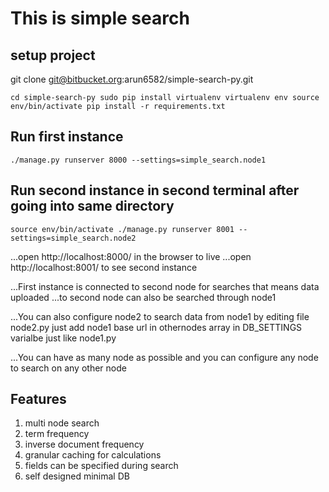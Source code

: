 # This is simple search

## setup project
git clone git@bitbucket.org:arun6582/simple-search-py.git

`cd simple-search-py
sudo pip install virtualenv
virtualenv env
source env/bin/activate
pip install -r requirements.txt`

## Run first instance
`./manage.py runserver 8000 --settings=simple_search.node1`


## Run second instance in second terminal after going into same directory
`source env/bin/activate
./manage.py runserver 8001 --settings=simple_search.node2`


...open http://localhost:8000/ in the browser to live
...open http://localhost:8001/ to see second instance


...First instance is connected to second node for searches that means data uploaded
...to second node can also be searched through node1

...You can also configure node2 to search data from node1 by editing file node2.py
just add node1 base url in othernodes array in DB_SETTINGS varialbe just like
node1.py


...You can have as many node as possible and you can configure any node to search on
any other node

## Features
1. multi node search
2. term frequency
3. inverse document frequency
4. granular caching for calculations
5. fields can be specified during search
6. self designed minimal DB